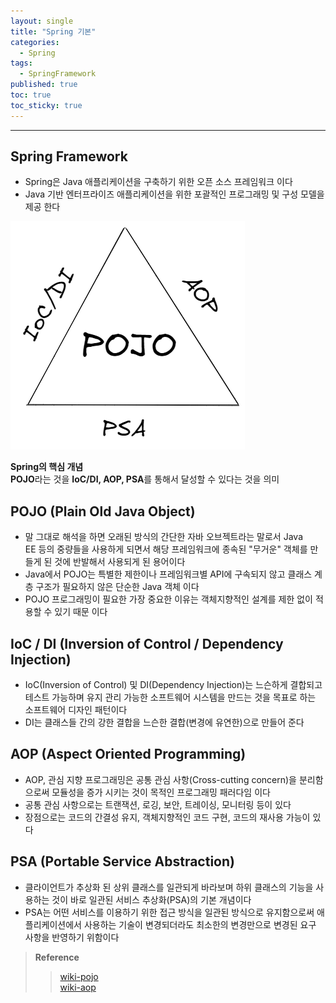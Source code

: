```yaml
---
layout: single
title: "Spring 기본"
categories:
  - Spring
tags:
  - SpringFramework
published: true
toc: true
toc_sticky: true
---
```

----

## Spring Framework
- Spring은 Java 애플리케이션을 구축하기 위한 오픈 소스 프레임워크 이다
- Java 기반 엔터프라이즈 애플리케이션을 위한 포괄적인 프로그래밍 및 구성 모델을 제공 한다

![image.png](https://raw.githubusercontent.com/1111jsh/image/upload/pojo.png)

**Spring의 핵심 개념**  
**POJO**라는 것을 **IoC/DI, AOP, PSA**를 통해서 달성할 수 있다는 것을 의미

## POJO (Plain Old Java Object)

- 말 그대로 해석을 하면 오래된 방식의 간단한 자바 오브젝트라는 말로서 Java EE 등의 중량들을 사용하게 되면서 해당 프레임워크에 종속된 "무거운" 객체를 만들게 된 것에 반발해서 사용되게 된 용어이다
- Java에서 POJO는 특별한 제한이나 프레임워크별 API에 구속되지 않고 클래스 계층 구조가 필요하지 않은 단순한 Java 객체 이다
- POJO 프로그래밍이 필요한 가장 중요한 이유는 객체지향적인 설계를 제한 없이 적용할 수 있기 때문 이다


## IoC / DI (Inversion of Control / Dependency Injection)
- IoC(Inversion of Control) 및 DI(Dependency Injection)는 느슨하게 결합되고 테스트 가능하며 유지 관리 가능한 소프트웨어 시스템을 만드는 것을 목표로 하는 소프트웨어 디자인 패턴이다
- DI는 클래스들 간의 강한 결합을 느슨한 결합(변경에 유연한)으로 만들어 준다

## AOP (Aspect Oriented Programming)
- AOP, 관심 지향 프로그래밍은 공통 관심 사항(Cross-cutting concern)을 분리함으로써 모듈성을 증가 시키는 것이 목적인 프로그래밍 패러다임 이다
- 공통 관심 사항으로는 트랜잭션, 로깅, 보안, 트레이싱, 모니터링 등이 있다
- 장점으로는 코드의 간결성 유지, 객체지향적인 코드 구현, 코드의 재사용 가능이 있다

## PSA (Portable Service Abstraction)
- 클라이언트가 추상화 된 상위 클래스를 일관되게 바라보며 하위 클래스의 기능을 사용하는 것이 바로 일관된 서비스 추상화(PSA)의 기본 개념이다
- PSA는 어떤 서비스를 이용하기 위한 접근 방식을 일관된 방식으로 유지함으로써 애플리케이션에서 사용하는 기술이 변경되더라도 최소한의 변경만으로 변경된 요구 사항을 반영하기 위함이다

>**Reference**
>> [wiki-pojo](https://ko.wikipedia.org/wiki/Plain_Old_Java_Object)  
>> [wiki-aop](https://ko.wikipedia.org/wiki/%EA%B4%80%EC%A0%90_%EC%A7%80%ED%96%A5_%ED%94%84%EB%A1%9C%EA%B7%B8%EB%9E%98%EB%B0%8D)  